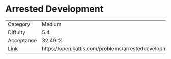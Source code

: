 # Arrested Development

<table>
    <tr>
        <td>Category</td>
        <td>Medium</td>
    </tr>
    <tr>
        <td>Diffulty</td>
        <td>5.4</td>
    </tr>
    <tr>
        <td>Acceptance</td>
        <td>32.49 %</td>
    </tr>
    <tr>
        <td>Link</td>
        <td>https://open.kattis.com/problems/arresteddevelopment</td>
    </tr>
</table>